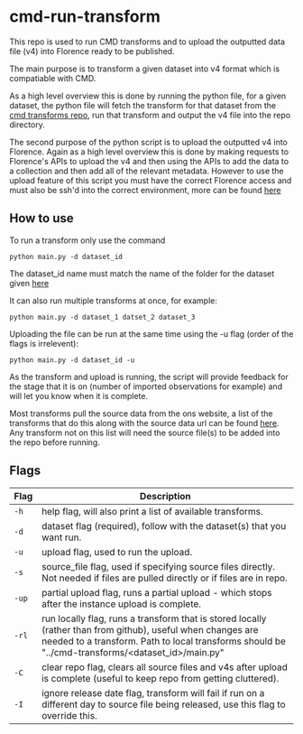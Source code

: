 # cmd-run-transform

This repo is used to run CMD transforms and to upload the outputted data file (v4) into Florence ready to be published.

The main purpose is to transform a given dataset into v4 format which is compatiable with CMD. 

As a high level overview this is done by running the python file, for a given dataset, the python file will fetch the transform for that dataset from the [cmd transforms repo](https://github.com/ONS-OpenData/cmd-transforms), run that transform and output the v4 file into the repo directory.

The second purpose of the python script is to upload the outputted v4 into Florence. Again as a high level overview this is done by making requests to Florence's APIs to upload the v4 and then using the APIs to add the data to a collection and then add all of the relevant metadata.
However to use the upload feature of this script you must have the correct Florence access and must also be ssh'd into the correct environment, more can be found [here](https://github.com/ONSdigital/dp-cli)

## How to use

To run a transform only use the command

`python main.py -d dataset_id`

The dataset_id name must match the name of the folder for the dataset given [here](https://github.com/ONS-OpenData/cmd-transforms)

It can also run multiple transforms at once, for example:

`python main.py -d dataset_1 datset_2 dataset_3`

Uploading the file can be run at the same time using the  -u flag (order of the flags is irrelevent):

`python main.py -d dataset_id -u`

As the transform and upload is running, the script will provide feedback for the stage that it is on (number of imported observations for example) and will let you know when it is complete.

Most transforms pull the source data from the ons website, a list of the transforms that do this along with the source data url can be found [here](https://github.com/ONS-OpenData/cmd-run-transform/blob/master/landing_pages.json). Any transform not on this list will need the source file(s) to be added into the repo before running.

## Flags

| Flag | Description |
| --- | --- |
| `-h` | help flag, will also print a list of available transforms. |
| `-d` | dataset flag (required), follow with the dataset(s) that you want run. |
| `-u` | upload flag, used to run the upload. |
| `-s` | source_file flag, used if specifying source files directly. Not needed if files are pulled directly or if files are in repo. |
| `-up` | partial upload flag, runs a partial upload - which stops after the instance upload is complete. |
| `-rl` | run locally flag, runs a transform that is stored locally (rather than from github), useful when changes are needed to a transform. Path to local transforms should be "../cmd-transforms/<dataset_id>/main.py" |
| `-C` | clear repo flag, clears all source files and v4s after upload is complete (useful to keep repo from getting cluttered). |
| `-I` | ignore release date flag, transform will fail if run on a different day to source file being released, use this flag to override this. |

 

